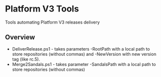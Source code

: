 # Platform V3 Tools

Tools automating Platform V3 releases delivery

## Overview

* DeliverRelease.ps1 - takes parameters -RootPath with a local path to store repositories (without commas) and -NewVersion with new version tag (like rc.5).
* Merge2Sandals.ps1 - takes parameter -SandalsPath with a local path to store repositories (without commas)